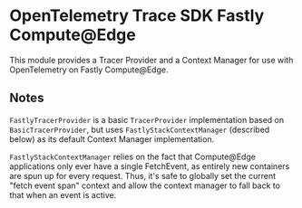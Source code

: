 # OpenTelemetry Trace SDK Fastly Compute@Edge

This module provides a Tracer Provider and a Context Manager for use with OpenTelemetry
on Fastly Compute@Edge.

## Notes

`FastlyTracerProvider` is a basic `TracerProvider` implementation based on
`BasicTracerProvider`, but uses `FastlyStackContextManager` (described below)
as its default Context Manager implementation.

`FastlyStackContextManager` relies on the fact that
Compute@Edge applications only ever have a single FetchEvent, as entirely new
containers are spun up for every request. Thus, it's safe to globally set the
current "fetch event span" context and allow the context manager to fall back to
that when an event is active. 

